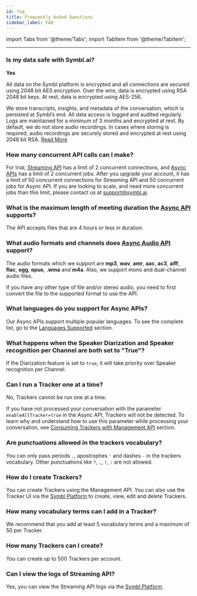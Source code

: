 ```yaml
---
id: faq
title: Frequently Asked Questions
sidebar_label: FAQ
---
```


import Tabs from '@theme/Tabs';
import TabItem from '@theme/TabItem';

---

### Is my data safe with Symbl.ai?

**Yes**

All data on the Symbl platform is encrypted and all connections are secured using 2048 bit AES encryption. Over the wire, data is encrypted using RSA 2048 bit keys. At rest, data is encrypted using AES-256.

We store transcripts, insights, and metadata of the conversation, which is persisted at Symbl’s end. All data access is logged and audited regularly. Logs are maintained for a minimum of 3 months and encrypted at rest. By default, we do not store audio recordings. In cases where storing is required, audio recordings are securely stored and encrypted at rest using 2048 bit RSA.
[Read More](https://symbl.ai/security/)


### How many concurrent API calls can I make?

For trial, [Streaming API](/docs/streamingapi/introduction) has a limit of 2 concurrent connections, and [Async APIs](/docs/async-api/overview/introduction) has a limit of 2 concurrent jobs. After you upgrade your account, it has a limit of 50 concurrent connections for Streaming API and 50 concurrent jobs for Async API.
If you are looking to scale, and need more concurrent jobs than this limit, please contact us at support@symbl.ai.


### What is the maximum length of meeting duration the [Async API](/docs/async-api/overview/introduction) supports?  

The API accepts files that are 4 hours or less in duration.

### What audio formats and channels does [Async Audio API](/docs/async-api/overview/introduction) support?

The audio formats which we support are **mp3**, **wav**, **amr**, **aac**, **ac3**, **aiff**, **flac**, **ogg**, **opus**, **.wma** and **m4a**.
Also, we support mono and dual-channel audio files.

If you have any other type of file and/or stereo audio, you need to first convert the file to the supported format  to use the API.


### What languages do you support for Async APIs?

Our Async APIs support multiple popular languages. To see the complete list, go to the [Languages Supported](/docs/async-api/overview/async-api-supported-languages) section. 

### What happens when the Speaker Diarization and Speaker recognition per Channel are both set to "True"?

If the Diarization feature is set to `true`, it will take priority over Speaker recognition per Channel. 

### Can I run a Tracker one at a time? 

No, Trackers cannot be run one at a time. 

If you have not processed your conversation with the parameter `enableAllTracker=true` in the Async API, Trackers will not be detected. To learn why and understand how to use this parameter while processing your conversation, see [Consuming Trackers with Management API](/docs/management-api/trackers/overview#step-2-submit-files-using-async-api-with-enablealltrackers-flag) section.

### Are punctuations allowed in the trackers vocabulary? 

You can only pass periods `.`, apostrophes `'` and dashes `-` in the trackers vocabulary. Other punctuations like `?`, `,`, `!`, `:` are not allowed. 

### How do I create Trackers? 
You can create Trackers using the Management API. You can also use the Tracker UI via the [Symbl Platform](https://platform.symbl.ai/#/login) to create, view, edit and delete Trackers. 

### How many vocabulary terms can I add in a Tracker?
We recommend that you add at least 5 vocabulary terms and a maximum of 50 per Tracker. 

### How many Trackers can I create?
You can create up to 500 Trackers per account.

### Can I view the logs of Streaming API?
Yes, you can view the Streaming API logs via the [Symbl Platform](https://platform.symbl.ai/#/login). 

